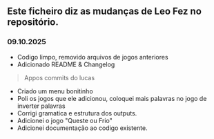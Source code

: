 ## Este ficheiro diz as mudanças de **Leo** Fez no repositório.

### 09.10.2025
- Codigo limpo, removido arquivos de jogos anteriores
- Adicionado README & Changelog
> Appos commits do lucas
- Criado um menu bonitinho
- Poli os jogos que ele adicionou, coloquei mais palavras no jogo de inverter palavras
- Corrigi gramatica e estrutura dos outputs.
- Adicionei o jogo "Queste ou Frio"
- Adicionei documentação ao codigo existente.